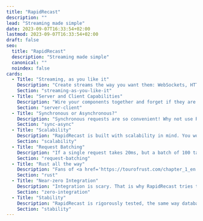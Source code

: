 ```yaml
---
title: "RapidRecast"
description: ""
lead: "Streaming made simple"
date: 2023-09-07T16:33:54+02:00
lastmod: 2023-09-07T16:33:54+02:00
draft: false
seo:
  title: "RapidRecast" 
  description: "Streaming made simple" 
  canonical: "" 
  noindex: false 
cards:
  - Title: "Streaming, as you like it"
    Description: "Create streams the way you want them: WebSockets, HTTP requests, Kafka, HTTP 2, HTTP 3, WebRTC, Spark, and many more."
    Section: "streaming-as-you-like-it"
  - Title: "Server and Client Capabilities"
    Description: "Wire your components together and forget if they are services or clients. You can even use Cron Expressions to make 2 APIs stream to each other - without a background ticker publishing to RapidRecast."
    Section: "server-client"
  - Title: "Synchronous or Asynchronous?"
    Description: "Synchronous requests are so convenient! Why not use RapidRecast to keep that simplicity?"
    Section: "sync-async"
  - Title: "Scalability"
    Description: "RapidRecast is built with scalability in mind. You won't need to explicitly declare partitions or shards. Just watch RapidRecast rebalance as replicas are added to the cluster."
    Section: "scalability"
  - Title: "Request Batching"
    Description: "If a single request takes 20ms, but a batch of 100 takes 30ms, then you would prefer to batch your requests, right? Gotcha fam."
    Section: "request-batching"
  - Title: "Rust all the way"
    Description: "Fans of <a href='https://tourofrust.com/chapter_1_en.html'>Ferris</a> and followers of <a href='https://youtu.be/Pw4VUHwfo2w?si=AqPs4l4iw1Fa3PXL&t=50'>Crabulon</a> will agree this is exciting. Rust brings performance and memory-safety to RapidRecast, and underpins what makes this software so fast."
    Section: "rust"
  - Title: "Near-zero Integration"
    Description: "Integration is scary. That is why RapidRecast tries to keep things simple. You should be able to simply point your endpoints at the service and start streaming."
    Section: "zero-integration"
  - Title: "Stability"
    Description: "RapidRecast is rigorously tested, the same way databases are. Randomised tests explore any possible edge cases, while also validating correctness of data."
    Section: "stability"
---
```


